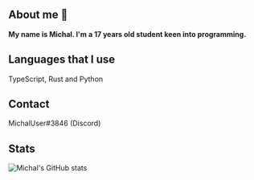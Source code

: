 ## About me 👋

**My name is Michal. I'm a 17 years old student keen into programming.**

## Languages that I use
TypeScript, Rust and Python

## Contact
MichalUser#3846 (Discord)

## Stats
![Michal's GitHub stats](https://github-readme-stats.vercel.app/api?username=michqo&show_icons=true&theme=tokyonight)
